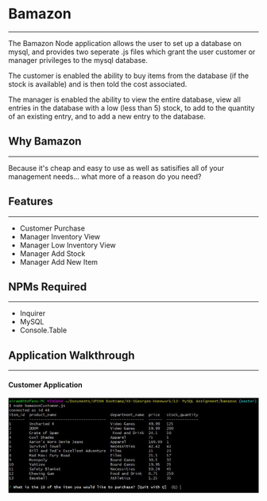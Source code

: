 # Bamazon
***

The Bamazon Node application allows the user to set up a database on mysql, and provides two seperate .js files which grant the user customer or manager privileges to the mysql database. 

The customer is enabled the ability to buy items from the database (if the stock is available) and is then told the cost associated. 

The manager is enabled the ability to view the entire database, view all entries in the database with a low (less than 5) stock, to add to the quantity of an existing entry, and to add a new entry to the database. 


## Why Bamazon
***

Because it's cheap and easy to use as well as satisifies all of your management needs... what more of a reason do you need? 


## Features
***

* Customer Purchase
* Manager Inventory View
* Manager Low Inventory View
* Manager Add Stock 
* Manager Add New Item


## NPMs Required
***

* Inquirer
* MySQL
* Console.Table


## Application Walkthrough
***

#### Customer Application

![alt text](./assets/images/bamazon-customer-startprompt.JPG?raw=true "Starting Prompt")